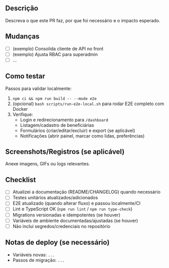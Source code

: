 ## Descrição

Descreva o que este PR faz, por que foi necessário e o impacto esperado.

## Mudanças

- [ ] (exemplo) Consolida cliente de API no front
- [ ] (exemplo) Ajusta RBAC para superadmin
- [ ] ...

## Como testar

Passos para validar localmente:

1. `npm ci && npm run build -- --mode e2e`
2. (opcional) `bash scripts/run-e2e-local.sh` para rodar E2E completo com Docker
3. Verifique:
   - Login e redirecionamento para `/dashboard`
   - Listagem/cadastro de beneficiárias
   - Formulários (criar/editar/excluir) e export (se aplicável)
   - Notificações (abrir painel, marcar como lidas, preferências)

## Screenshots/Registros (se aplicável)

Anexe imagens, GIFs ou logs relevantes.

## Checklist

- [ ] Atualizei a documentação (README/CHANGELOG) quando necessário
- [ ] Testes unitários atualizados/adicionados
- [ ] E2E atualizado (quando alterar fluxo) e passou localmente/CI
- [ ] Lint e TypeScript OK (`npm run lint` / `npm run type-check`)
- [ ] Migrations versionadas e idempotentes (se houver)
- [ ] Variáveis de ambiente documentadas/ajustadas (se houver)
- [ ] Não inclui segredos/credenciais no repositório

## Notas de deploy (se necessário)

- Variáveis novas: `...`
- Passos de migração: `...`

